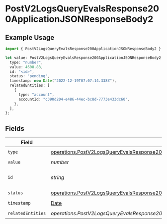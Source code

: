 # PostV2LogsQueryEvalsResponse200ApplicationJSONResponseBody2

## Example Usage

```typescript
import { PostV2LogsQueryEvalsResponse200ApplicationJSONResponseBody2 } from "orq-poc-typescript-multi-env-version/models/operations";

let value: PostV2LogsQueryEvalsResponse200ApplicationJSONResponseBody2 = {
  type: "number",
  value: 4608.83,
  id: "<id>",
  status: "pending",
  timestamp: new Date("2022-12-19T07:07:14.338Z"),
  relatedEntities: [
    {
      type: "account",
      accountId: "c390d204-e486-44ec-bc8d-7773e433dc60",
    },
  ],
};
```

## Fields

| Field                                                                                                                                                                                              | Type                                                                                                                                                                                               | Required                                                                                                                                                                                           | Description                                                                                                                                                                                        |
| -------------------------------------------------------------------------------------------------------------------------------------------------------------------------------------------------- | -------------------------------------------------------------------------------------------------------------------------------------------------------------------------------------------------- | -------------------------------------------------------------------------------------------------------------------------------------------------------------------------------------------------- | -------------------------------------------------------------------------------------------------------------------------------------------------------------------------------------------------- |
| `type`                                                                                                                                                                                             | [operations.PostV2LogsQueryEvalsResponse200ApplicationJSONResponseBodyItems3Evals7Type](../../models/operations/postv2logsqueryevalsresponse200applicationjsonresponsebodyitems3evals7type.md)     | :heavy_check_mark:                                                                                                                                                                                 | N/A                                                                                                                                                                                                |
| `value`                                                                                                                                                                                            | *number*                                                                                                                                                                                           | :heavy_check_mark:                                                                                                                                                                                 | N/A                                                                                                                                                                                                |
| `id`                                                                                                                                                                                               | *string*                                                                                                                                                                                           | :heavy_check_mark:                                                                                                                                                                                 | The id of the resource                                                                                                                                                                             |
| `status`                                                                                                                                                                                           | [operations.PostV2LogsQueryEvalsResponse200ApplicationJSONResponseBodyItems3Evals7Status](../../models/operations/postv2logsqueryevalsresponse200applicationjsonresponsebodyitems3evals7status.md) | :heavy_check_mark:                                                                                                                                                                                 | N/A                                                                                                                                                                                                |
| `timestamp`                                                                                                                                                                                        | [Date](https://developer.mozilla.org/en-US/docs/Web/JavaScript/Reference/Global_Objects/Date)                                                                                                      | :heavy_check_mark:                                                                                                                                                                                 | N/A                                                                                                                                                                                                |
| `relatedEntities`                                                                                                                                                                                  | *operations.PostV2LogsQueryEvalsResponse200ApplicationJSONResponseBodyItems3Evals7RelatedEntities*[]                                                                                               | :heavy_check_mark:                                                                                                                                                                                 | N/A                                                                                                                                                                                                |